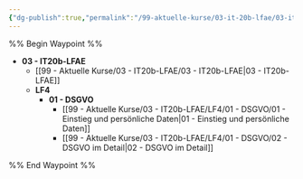 ```yaml
---
{"dg-publish":true,"permalink":"/99-aktuelle-kurse/03-it-20b-lfae/03-it-20b-lfae/"}
---
```


%% Begin Waypoint %%
- **03 - IT20b-LFAE**
	- [[99 - Aktuelle Kurse/03 - IT20b-LFAE/03 - IT20b-LFAE|03 - IT20b-LFAE]]
	- **LF4**
		- **01 - DSGVO**
			- [[99 - Aktuelle Kurse/03 - IT20b-LFAE/LF4/01 - DSGVO/01 - Einstieg und persönliche Daten|01 - Einstieg und persönliche Daten]]
			- [[99 - Aktuelle Kurse/03 - IT20b-LFAE/LF4/01 - DSGVO/02 - DSGVO im Detail|02 - DSGVO im Detail]]

%% End Waypoint %%
